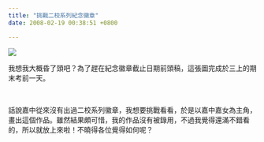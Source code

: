 ```yaml
---
title: "挑戰二校系列紀念徽章"
date: 2008-02-19 00:38:51 +0800

---
```


![](/images/slum-area/187_0.jpg)



我想我大概昏了頭吧？為了趕在紀念徽章截止日期前頭稿，這張圖完成於三上的期末考前一天。



&nbsp;



話說嘉中從來沒有出過二校系列徽章，我想要挑戰看看，於是以嘉中嘉女為主角，畫出這個作品。雖然結果頗可惜，我的作品沒有被錄用，不過我覺得還滿不錯看的，所以就放上來啦！不曉得各位覺得如何呢？


